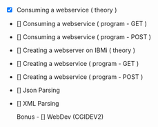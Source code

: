 - [x] Consuming a webservice ( theory )
- []  Consuming a webservice ( program - GET )
- []  Consuming a webservice ( program - POST )
- []  Creating a webserver on IBMi ( theory )
- []  Creating a webservice ( program - GET )
- []  Creating a webservice ( program - POST )
- []  Json Parsing 
- []  XML Parsing 
  
  Bonus - [] WebDev (CGIDEV2)
  
